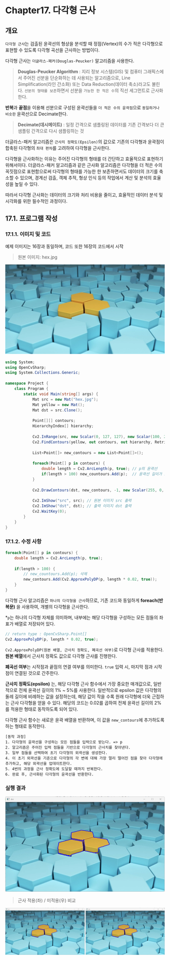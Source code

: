 # **Chapter17. 다각형 근사**

## **개요**
`다각형 근사`는 검출된 윤곽선의 형상을 분석할 때 정점(Vertex)의 수가 적은 다각형으로 표현할 수 있도록 다각형 곡선을 근사하는 방법이다.

다각형 근사는 `더글라스-패커(Douglas-Peucker)` 알고리즘을 사용한다.

> **Douglas-Peucker Algorithm**
> : 지리 정보 시스템(GIS) 및 컴퓨터 그래픽스에서 주어진 선분을 단순화하는 데 사용되는 알고리즘으로, Line Simplification(라인 간소화) 또는 Data Reduction(데이터 축소)라고도 불린다. `선분의 형태를 보존`하면서 선분을 `가능한 한 적은 수`의 직선 세그먼트로 근사화한다.

**반복**과 **끝점**을 이용해 선분으로 구성된 윤곽선들을 `더 적은 수의 윤곽점`으로 `동일하거나 비슷한` 윤곽선으로 Decimate한다.

> **Decimate(데시메이트)**
> : 일정 간격으로 샘플링된 데이터를 기존 간격보다 더 큰 샘플링 간격으로 다시 샘플링하는 것

더글라스-패커 알고리즘은 `근사치 정확도(Epsilon)`의 값으로 기존의 다각형과 윤곽점이 합축된 다각형의 `최대 편차`를 고려하여 다각형을 근사한다.

다각형을 근사화하는 이유는 주어진 다각형의 형태를 더 간단하고 효율적으로 표현하기 위해서이다. 더글라스-패커 알고리즘과 같은 근사화 알고리즘은 다각형을 더 적은 수의 꼭짓점으로 표현함으로써 다각형의 형태를 가능한 한 보존하면서도 데이터의 크기를 축소할 수 있으며, 경계선 검출, 객체 추적, 형상 인식 등의 작업에서 계산 및 분석의 효율성을 높일 수 있다.

따라서 다각형 근사화는 데이터의 크기와 처리 비용을 줄이고, 효율적인 데이터 분석 및 시각화를 위한 필수적인 과정이다.

## **17.1. 프로그램 작성**

### **17.1.1. 이미지 및 코드**

예제 이미지는 16장과 동일하며, 코드 또한 16장의 코드에서 시작
> 원본 이미지: hex.jpg

![](./img/17/0.png)

```cs
using System;
using OpenCvSharp;
using System.Collections.Generic;

namespace Project {
    class Program {
        static void Main(string[] args) {
            Mat src = new Mat("hex.jpg");
            Mat yellow = new Mat();
            Mat dst = src.Clone();

            Point[][] contours;
            HierarchyIndex[] hierarchy;

            Cv2.InRange(src, new Scalar(0, 127, 127), new Scalar(100, 255, 255), yellow);   // 범위 내 색상에 해당하는 부분만 분류
            Cv2.FindContours(yellow, out contours, out hierarchy, RetrievalModes.Tree, ContourApproximationModes.ApproxTC89KCOS); // 윤곽선 검출 실행

            List<Point[]> new_contours = new List<Point[]>();

            foreach(Point[] p in contours) {
                double length = Cv2.ArcLength(p, true); // p의 윤곽선
                if(length > 100) new_countours.Add(p);  // 윤곽선 길이가 100 이상인 contour만 분류하여 new_contour에 저장
            }

            Cv2.DrawContours(dst, new_contours, -1, new Scalar(255, 0, 0), 2, LineTypes.AntiAlias, null, 1);    // 윤곽선 그리기

            Cv2.ImShow("src", src); // 원본 이미지 src 출력
            Cv2.ImShow("dst", dst); // 출력 이미지 dst 출력
            Cv2.WaitKey(0);
        }
    }
}
```

### **17.1.2. 수정 사항**

```cs
foreach(Point[] p in contours) {
    double length = Cv2.ArcLength(p, true);

    if(length > 100) {
        // new_countours.Add(p); 삭제
        new_contours.Add(Cv2.ApproxPolyDP(p, length * 0.02, true));
    }
}
```

다각형 근사 알고리즘은 `하나의 다각형을 근사`하므로, 기존 코드와 동일하게 **foreach(반복문)** 을 사용하여, 개별의 다각형을 근사한다.

\*`p`는 하나의 다각형 자체를 의미하며, 내부에는 해당 다각형을 구성하는 모든 점들의 좌표가 배열로 저장되어 있다.

```cs
// return type : OpenCvSharp.Point[]
Cv2.ApproxPolyDP(p, length * 0.02, true);
```

`Cv2.ApproxPolyDP(원본 배열, 근사치 정확도, 폐곡선 여부)`로 다각형 근사를 적용한다. **원본 배열**에서 근사치 정확도 값으로 다각형 근사를 진행한다.

**폐곡선 여부**는 시작점과 끝점의 연결 여부를 의미한다. `true` 입력 시, 마지막 점과 시작 점이 연결된 것으로 간주한다.

**근사치 정확도(epsilon)** 는, 해당 다각형 근사 함수에서 가장 중요한 매개값으로, 일반적으로 전체 윤곽선 길이의 1% ~ 5%를 사용한다. 일반적으로 epsilon 값은 다각형의 둘레 길이에 비례하는 값을 설정하는데, 해당 값이 작을 수록 원래 다각형에 더욱 근접하는 근사 다각형을 얻을 수 있다. 해당의 코드는 0.02를 곱하여 전체 윤곽선 길이의 2%를 적용한 형태로 동작하도록 되어 있다.

다각형 근사 함수는 새로운 윤곽 배열을 반환하며, 이 값을 `new_contours`에 추가하도록 하는 형태로 동작한다.

```
[동작 과정]
1. 다각형의 윤곽선을 구성하는 모든 점들을 입력으로 받는다. => p
2. 알고리즘은 주어진 입력 점들을 기반으로 다각형의 근사치를 찾아낸다.
3. 일부 점들을 선택하여 초기 다각형의 외곽선을 생성한다.
4. 이 초기 외곽선을 기준으로 다각형의 각 변에 대해 가장 멀리 떨어진 점을 찾아 다각형에 추가하고, 해당 외곽선을 업데이트한다.
5. 4번의 과정을 근사 정확도에 도달할 때까지 반복한다.
6. 완료 후, 근사화된 다각형의 윤곽선을 반환한다.
```

### **실행 결과**

![](./img/17/dst.png)

> 근사 적용(좌) / 미적용(우) 비교

![](./img/17/cmp.png)